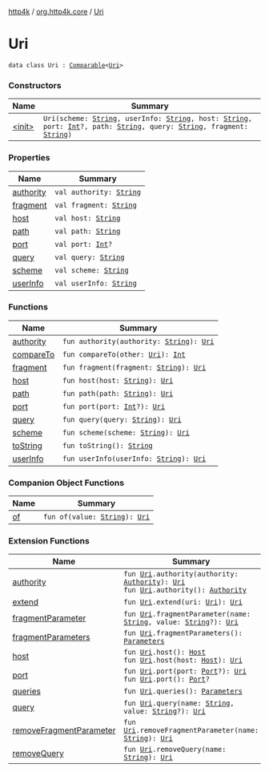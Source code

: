 [http4k](../../index.md) / [org.http4k.core](../index.md) / [Uri](./index.md)

# Uri

`data class Uri : `[`Comparable`](https://kotlinlang.org/api/latest/jvm/stdlib/kotlin/-comparable/index.html)`<`[`Uri`](./index.md)`>`

### Constructors

| Name | Summary |
|---|---|
| [&lt;init&gt;](-init-.md) | `Uri(scheme: `[`String`](https://kotlinlang.org/api/latest/jvm/stdlib/kotlin/-string/index.html)`, userInfo: `[`String`](https://kotlinlang.org/api/latest/jvm/stdlib/kotlin/-string/index.html)`, host: `[`String`](https://kotlinlang.org/api/latest/jvm/stdlib/kotlin/-string/index.html)`, port: `[`Int`](https://kotlinlang.org/api/latest/jvm/stdlib/kotlin/-int/index.html)`?, path: `[`String`](https://kotlinlang.org/api/latest/jvm/stdlib/kotlin/-string/index.html)`, query: `[`String`](https://kotlinlang.org/api/latest/jvm/stdlib/kotlin/-string/index.html)`, fragment: `[`String`](https://kotlinlang.org/api/latest/jvm/stdlib/kotlin/-string/index.html)`)` |

### Properties

| Name | Summary |
|---|---|
| [authority](authority.md) | `val authority: `[`String`](https://kotlinlang.org/api/latest/jvm/stdlib/kotlin/-string/index.html) |
| [fragment](fragment.md) | `val fragment: `[`String`](https://kotlinlang.org/api/latest/jvm/stdlib/kotlin/-string/index.html) |
| [host](host.md) | `val host: `[`String`](https://kotlinlang.org/api/latest/jvm/stdlib/kotlin/-string/index.html) |
| [path](path.md) | `val path: `[`String`](https://kotlinlang.org/api/latest/jvm/stdlib/kotlin/-string/index.html) |
| [port](port.md) | `val port: `[`Int`](https://kotlinlang.org/api/latest/jvm/stdlib/kotlin/-int/index.html)`?` |
| [query](query.md) | `val query: `[`String`](https://kotlinlang.org/api/latest/jvm/stdlib/kotlin/-string/index.html) |
| [scheme](scheme.md) | `val scheme: `[`String`](https://kotlinlang.org/api/latest/jvm/stdlib/kotlin/-string/index.html) |
| [userInfo](user-info.md) | `val userInfo: `[`String`](https://kotlinlang.org/api/latest/jvm/stdlib/kotlin/-string/index.html) |

### Functions

| Name | Summary |
|---|---|
| [authority](authority.md) | `fun authority(authority: `[`String`](https://kotlinlang.org/api/latest/jvm/stdlib/kotlin/-string/index.html)`): `[`Uri`](./index.md) |
| [compareTo](compare-to.md) | `fun compareTo(other: `[`Uri`](./index.md)`): `[`Int`](https://kotlinlang.org/api/latest/jvm/stdlib/kotlin/-int/index.html) |
| [fragment](fragment.md) | `fun fragment(fragment: `[`String`](https://kotlinlang.org/api/latest/jvm/stdlib/kotlin/-string/index.html)`): `[`Uri`](./index.md) |
| [host](host.md) | `fun host(host: `[`String`](https://kotlinlang.org/api/latest/jvm/stdlib/kotlin/-string/index.html)`): `[`Uri`](./index.md) |
| [path](path.md) | `fun path(path: `[`String`](https://kotlinlang.org/api/latest/jvm/stdlib/kotlin/-string/index.html)`): `[`Uri`](./index.md) |
| [port](port.md) | `fun port(port: `[`Int`](https://kotlinlang.org/api/latest/jvm/stdlib/kotlin/-int/index.html)`?): `[`Uri`](./index.md) |
| [query](query.md) | `fun query(query: `[`String`](https://kotlinlang.org/api/latest/jvm/stdlib/kotlin/-string/index.html)`): `[`Uri`](./index.md) |
| [scheme](scheme.md) | `fun scheme(scheme: `[`String`](https://kotlinlang.org/api/latest/jvm/stdlib/kotlin/-string/index.html)`): `[`Uri`](./index.md) |
| [toString](to-string.md) | `fun toString(): `[`String`](https://kotlinlang.org/api/latest/jvm/stdlib/kotlin/-string/index.html) |
| [userInfo](user-info.md) | `fun userInfo(userInfo: `[`String`](https://kotlinlang.org/api/latest/jvm/stdlib/kotlin/-string/index.html)`): `[`Uri`](./index.md) |

### Companion Object Functions

| Name | Summary |
|---|---|
| [of](of.md) | `fun of(value: `[`String`](https://kotlinlang.org/api/latest/jvm/stdlib/kotlin/-string/index.html)`): `[`Uri`](./index.md) |

### Extension Functions

| Name | Summary |
|---|---|
| [authority](../authority.md) | `fun `[`Uri`](./index.md)`.authority(authority: `[`Authority`](../../org.http4k.cloudnative.env/-authority/index.md)`): `[`Uri`](./index.md)<br>`fun `[`Uri`](./index.md)`.authority(): `[`Authority`](../../org.http4k.cloudnative.env/-authority/index.md) |
| [extend](../extend.md) | `fun `[`Uri`](./index.md)`.extend(uri: `[`Uri`](./index.md)`): `[`Uri`](./index.md) |
| [fragmentParameter](../../org.http4k.security/fragment-parameter.md) | `fun `[`Uri`](./index.md)`.fragmentParameter(name: `[`String`](https://kotlinlang.org/api/latest/jvm/stdlib/kotlin/-string/index.html)`, value: `[`String`](https://kotlinlang.org/api/latest/jvm/stdlib/kotlin/-string/index.html)`?): `[`Uri`](./index.md) |
| [fragmentParameters](../../org.http4k.security/fragment-parameters.md) | `fun `[`Uri`](./index.md)`.fragmentParameters(): `[`Parameters`](../-parameters.md) |
| [host](../host.md) | `fun `[`Uri`](./index.md)`.host(): `[`Host`](../../org.http4k.cloudnative.env/-host/index.md)<br>`fun `[`Uri`](./index.md)`.host(host: `[`Host`](../../org.http4k.cloudnative.env/-host/index.md)`): `[`Uri`](./index.md) |
| [port](../port.md) | `fun `[`Uri`](./index.md)`.port(port: `[`Port`](../../org.http4k.cloudnative.env/-port/index.md)`?): `[`Uri`](./index.md)<br>`fun `[`Uri`](./index.md)`.port(): `[`Port`](../../org.http4k.cloudnative.env/-port/index.md)`?` |
| [queries](../queries.md) | `fun `[`Uri`](./index.md)`.queries(): `[`Parameters`](../-parameters.md) |
| [query](../query.md) | `fun `[`Uri`](./index.md)`.query(name: `[`String`](https://kotlinlang.org/api/latest/jvm/stdlib/kotlin/-string/index.html)`, value: `[`String`](https://kotlinlang.org/api/latest/jvm/stdlib/kotlin/-string/index.html)`?): `[`Uri`](./index.md) |
| [removeFragmentParameter](../../org.http4k.security/remove-fragment-parameter.md) | `fun `[`Uri`](./index.md)`.removeFragmentParameter(name: `[`String`](https://kotlinlang.org/api/latest/jvm/stdlib/kotlin/-string/index.html)`): `[`Uri`](./index.md) |
| [removeQuery](../remove-query.md) | `fun `[`Uri`](./index.md)`.removeQuery(name: `[`String`](https://kotlinlang.org/api/latest/jvm/stdlib/kotlin/-string/index.html)`): `[`Uri`](./index.md) |
